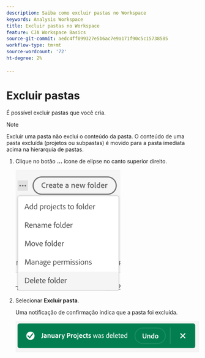 ```yaml
---
description: Saiba como excluir pastas no Workspace
keywords: Analysis Workspace
title: Excluir pastas no Workspace
feature: CJA Workspace Basics
source-git-commit: aedc4ff099327e5b6ac7e9a171f90c5c15738585
workflow-type: tm+mt
source-wordcount: '72'
ht-degree: 2%

---
```



# Excluir pastas

É possível excluir pastas que você cria.

>[!NOTE]
>
>Excluir uma pasta não exclui o conteúdo da pasta. O conteúdo de uma pasta excluída (projetos ou subpastas) é movido para a pasta imediata acima na hierarquia de pastas.

1. Clique no botão **...** ícone de elipse no canto superior direito.

   ![](/help/analysis-workspace/build-workspace-project/assets/select-delete-folder.png)

1. Selecionar **Excluir pasta**.

   Uma notificação de confirmação indica que a pasta foi excluída.

   ![](/help/analysis-workspace/build-workspace-project/assets/deleted-folder.png)

